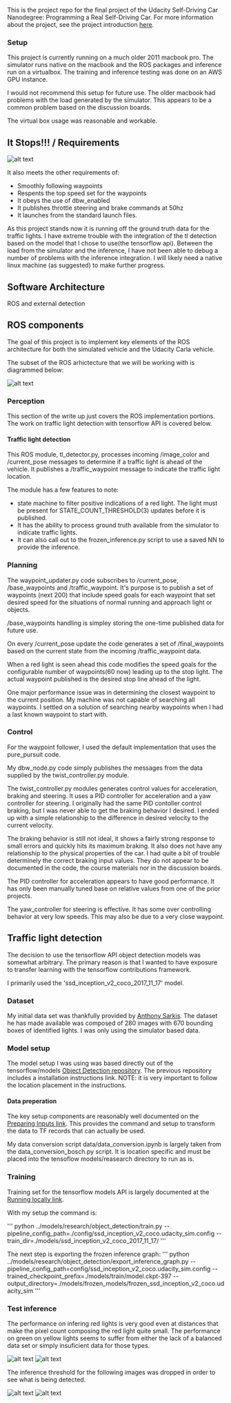 This is the project repo for the final project of the Udacity Self-Driving Car Nanodegree: Programming a Real Self-Driving Car. For more information about the project, see the project introduction [here](https://classroom.udacity.com/nanodegrees/nd013/parts/6047fe34-d93c-4f50-8336-b70ef10cb4b2/modules/e1a23b06-329a-4684-a717-ad476f0d8dff/lessons/462c933d-9f24-42d3-8bdc-a08a5fc866e4/concepts/5ab4b122-83e6-436d-850f-9f4d26627fd9).

[//]: # (Image References)

[arch1]: ./writeup_images/final-project-ros-graph-v2.png "ROS architecture"
[stop1]: ./writeup_images/stop_at_red_light.png "Stop at red light"

[infer1]: ./writeup_images/red_center.png "Red light large."
[infer2]: ./writeup_images/red_distance.png "Red far away"
[infer3]: ./writeup_images/incorrect_yellow.png "Red light large."
[infer4]: ./writeup_images/incorrect_red_redgreen.png "Red light large."

### Setup

This project is currently running on a much older 2011 macbook pro.  The
simulator runs native on the macbook and the ROS packages and inference
run on a virtualbox.  The training and inference testing was done on an
AWS GPU instance.

I would not recommend this setup for future use.  The older macbook had
problems with the load generated by the simulator.  This appears to be a
common problem based on the discussion boards.

The virtual box usage was reasonable and workable.

## It Stops!!!  /   Requirements

![alt text][stop1]

It also meets the other requirements of:
- Smoothly following waypoints
- Respents the top speed set for the waypoints
- It obeys the use of dbw_enabled
- It publishes throttle steering and brake commands at 50hz
- It launches from the standard launch files.

As this project stands now it is running off the ground truth data for the traffic lights.  I have extreme trouble with the integration of the tl
detection based on the model that I chose to use(the tensorflow api).  Between
the load from the simulator and the inference, I have not been able to debug
a number of problems with the inference integration.  I will likely need a
native linux machine (as suggested) to make further progress.

## Software Architecture

ROS and external detection

## ROS components

The goal of this project is to implement key elements of the ROS architecture for both the simulated vehicle and the Udacity Carla vehicle.

The subset of the ROS arhictecture that we will be working with is diagrammed below:

![alt text][arch1]

### Perception

This section of the write up just covers the ROS implementation portions.  The work on traffic light detection with tensorflow API is covered below.

#### Traffic light detection

This ROS module, tl_detector.py, processes incoming /image_color and /current_pose messages to determine if a traffic light is ahead of the vehicle.
It publishes a /traffic_waypoint message to indicate the traffic light location.

The module has a few features to note:
- state machine to filter positive indications of a red light.  The light must be present for STATE_COUNT_THRESHOLD(3) updates before it is published.
- It has the ability to process ground truth available from the simulator to indicate traffic lights.
- It can also call out to the frozen_inference.py script to use a saved NN to provide the inference.

### Planning

The waypoint_updater.py code subscribes to /current_pose, /base_waypoints and /traffic_waypoint.  It's purpose is to publish a set of waypoints (next 200) that include speed goals for each waypoint that set desired speed for the situations of normal running and approach light or objects.

/base_waypoints handling is simpley storing the one-time published data for future use.

On every /current_pose update the code generates a set of /final_waypoints based on the current state from the incoming /traffic_waypoint data.

When a red light is seen ahead this code modifies the speed goals for the configurable number of waypoints(60 now) leading up to the stop light.  The actual waypoint published is the desired stop line ahead of the light.

One major performance issue was in determining the closest waypoint to the current position.  My machine was not capable of searching all waypoints.  I settled on a solution of searching nearby waypoints when I had a last known waypoint to start with.

### Control

For the waypoint follower, I used the default implementation that uses the pure_pursuit code.

My dbw_node.py code simply publishes the messages from the data supplied by the twist_controller.py module.

The twist_controller.py modules generates control values for acceleration, braking and steering.  It uses a PID controller for acceleration and a yaw
controller for steering.  I originally had the same PID contoller control
braking, but I was never able to get the braking behavior I desired.  I ended up with a simple relationship to the difference in desired velocity to the current velocity.

The braking behavior is still not ideal, it shows a fairly strong response to
small errors and quickly hits its maximum braking.  It also does not have any
relationship to the physical properties of the car.  I had quite a bit of trouble determinely the correct braking input values. They do not appear to be documented in the code, the course materials nor in the discussion boards.

The PID controller for acceleration appears to have good performance.  It has only been manually tuned base on relative values from one of the prior projects.

The yaw_controller for steering is effective.  It has some over controlling behavior at very low speeds.  This may also be due to a very close waypoint.

## Traffic light detection

The decision to use the tensorflow API object detection models was somewhat
arbitrary.  The primary reason is that I wanted to have exposure to transfer
learning with the tensorflow contributions framework.

I primarily used the 'ssd_inception_v2_coco_2017_11_17' model.

### Dataset

My initial data set was thankfully provided by [Anthony Sarkis](https://medium.com/@anthony_sarkis).  The dataset he has made available was composed
of 280 images with 670 bounding boxes of identified lights.  I was only using 
the simulator based data.

### Model setup

The model setup I was using was based directly out of the tensorflow/models
[Object Detection repository](https://github.com/tensorflow/models/tree/master/research/object_detection).  The previous repository includes a installation
instructions link.  NOTE: it is very important to follow the location placement in the instructions.

#### Data preperation
The key setup components are reasonably well documented on the [Preparing Inputs link](https://github.com/tensorflow/models/blob/master/research/object_detection/g3doc/preparing_inputs.md).  This provides the command and setup to transform the data to TF records that can actually be used.

My data conversion script data/data_conversion.ipynb is largely taken from 
the data_conversion_bosch.py script.  It is location specific and must be
placed into the tensoflow models/reasearch directory to run as is.

### Training

Training set for the tensorflow models API is largely documented at the
[Running locally link](https://github.com/tensorflow/models/blob/master/research/object_detection/g3doc/running_locally.md).

With my setup the command is:

'''
python  ../models/research/object_detection/train.py --pipeline_config_path=./config/ssd_inception_v2_coco.udacity_sim.config --train_dir=./models/ssd_inception_v2_coco_2017_11_17/
'''

The next step is exporting the frozen inference graph:
'''
python ../models/research/object_detection/export_inference_graph.py --pipeline_config_path=config/ssd_inception_v2_coco.udacity_sim.config --trained_checkpoint_prefix=./models/train/model.ckpt-397 --output_directory=./models/frozen_models/frozen_ssd_inception_v2_coco.udacity_sim
'''

### Test inference

The performance on infering red lights is very good even at distances that make the pixel count composing the red light quite small.  The performance on green on yellow lights seems to suffer from either the lack of a balanced data set or simply insuficient data for those types.

![alt text][infer1]
![alt text][infer2]

The inference threshold for the following images was dropped in order to see
what is being detected.

![alt text][infer3]
![alt text][infer4]
